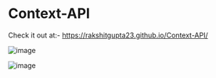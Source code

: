 # Context-API
Check it out at:- https://rakshitgupta23.github.io/Context-API/



![image](https://github.com/rakshitgupta23/Context-API/assets/114903166/8e34ac98-73f8-47d2-920a-37040b1c2ab2)


![image](https://github.com/rakshitgupta23/Context-API/assets/114903166/184fb994-6e5d-44f3-9dd9-9ea947bb1ac9)


